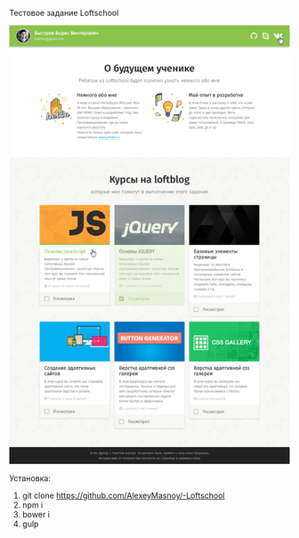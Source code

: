 Тестовое задание Loftschool

![Image alt](https://github.com/AlexeyMasnoy/-Loftschool/blob/master/app/test.png)

Установка:

1. git clone https://github.com/AlexeyMasnoy/-Loftschool
2. npm i
3. bower i
4. gulp
